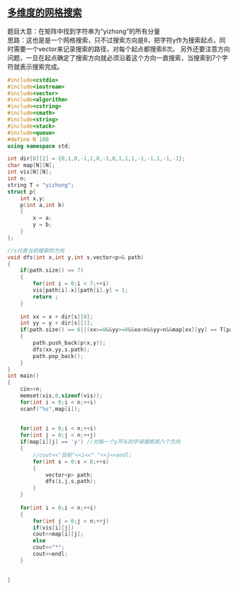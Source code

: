 ## [多维度的网格搜索](https://www.luogu.com.cn/problem/P1101)
题目大意：在矩阵中找到字符串为“yizhong”的所有分量  
思路：这也是是一个网格搜索，只不过搜索方向是8，把字符y作为搜索起点，同时需要一个vector来记录搜索的路径，对每个起点都搜索8次。
另外还要注意方向问题，一旦在起点确定了搜索方向就必须沿着这个方向一直搜索，当搜索到7个字符就表示搜索完成。

```cpp
#include<cstdio>
#include<iostream>
#include<vector>
#include<algorithm>
#include<cstring>
#include<cmath>
#include<string>
#include<stack>
#include<queue>
#define N 100
using namespace std;

int dir[8][2] = {0,1,0,-1,1,0,-1,0,1,1,1,-1,-1,1,-1,-1};
char map[N][N];
int vis[N][N];
int n;
string T = "yizhong";
struct p{
	int x,y;
	p(int a,int b)
	{
		x = a;
		y = b;
	}
};

//s代表当前搜索的方向 
void dfs(int x,int y,int s,vector<p>& path)
{
	if(path.size() == 7)
	{
		for(int i = 0;i < 7;++i)
		vis[path[i].x][path[i].y] = 1;
		return ;
	}
	
	int xx = x + dir[s][0];
	int yy = y + dir[s][1];
	if(path.size() == 6||(xx>=0&&yy>=0&&xx<n&&yy<n&&map[xx][yy] == T[path.size()+1]))
	{
		path.push_back(p(x,y));
		dfs(xx,yy,s,path);
		path.pop_back();
	}
}
int main()
{
	cin>>n;
	memset(vis,0,sizeof(vis));
	for(int i = 0;i < n;++i)
	scanf("%s",map[i]);
	
	
	for(int i = 0;i < n;++i)
	for(int j = 0;j < n;++j)
	if(map[i][j] == 'y') //对每一个y开头的字母搜索其八个方向 
	{
		//cout<<"目前"<<i<<" "<<j<<endl;
		for(int s = 0;s < 8;++s)
		{
			vector<p> path;
			dfs(i,j,s,path);
		}	
	}
	
	for(int i = 0;i < n;++i)
	{
		for(int j = 0;j < n;++j)
		if(vis[i][j])
		cout<<map[i][j];
		else
		cout<<"*";
		cout<<endl;
	}
	

}
```
